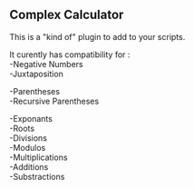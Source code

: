 ## Complex Calculator

This is a "kind of" plugin to add to your scripts.

It curently has compatibility for :
<br>-Negative Numbers
<br>-Juxtaposition

-Parentheses
<br>-Recursive Parentheses

-Exponants
<br>-Roots
<br>-Divisions
<br>-Modulos
<br>-Multiplications
<br>-Additions
<br>-Substractions